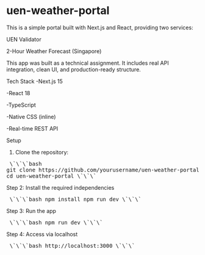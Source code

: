 # uen-weather-portal

This is a simple portal built with Next.js and React, providing two services:

UEN Validator

2-Hour Weather Forecast (Singapore)

This app was built as a technical assignment. It includes real API integration, clean UI, and production-ready structure.

Tech Stack
-Next.js 15

-React 18

-TypeScript

-Native CSS (inline)

-Real-time REST API

Setup

1. Clone the repository:
<pre> \`\`\`bash
git clone https://github.com/yourusername/uen-weather-portal.git
cd uen-weather-portal \`\`\` </pre>

Step 2: Install the required independencies
<pre> \`\`\`bash npm install npm run dev \`\`\` </pre>

Step 3: Run the app
<pre> \`\`\`bash npm run dev \`\`\` </pre>

Step 4: Access via localhost
<pre> \`\`\`bash http://localhost:3000 \`\`\` </pre>
